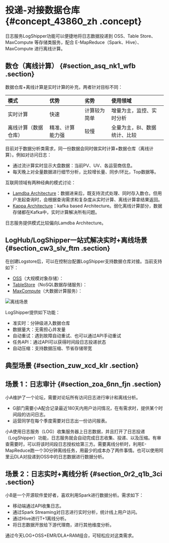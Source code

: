 # 投递-对接数据仓库 {#concept_43860_zh .concept}

日志服务LogShipper功能可以便捷地将日志数据投递到 OSS、Table Store、MaxCompute 等存储类服务，配合 E-MapReduce（Spark、Hive）、MaxCompute 进行离线计算。

## 数仓（离线计算） {#section_asq_nk1_wfb .section}

数据仓库+离线计算是实时计算的补充，两者针对目标不同：

|模式|优势|劣势|使用领域|
|:-|:-|:-|:---|
|实时计算|快速|计算较为简单|增量为主，监控、实时分析|
|离线计算（数据仓库）|精准、计算能力强|较慢|全量为主，BI、数据统计、比较|

目前对于数据分析类需求，同一份数据会同时做实时计算+数据仓库（离线计算）。例如对访问日志：

-   通过流计算实时显示大盘数据：当前PV、UV、各运营商信息。
-   每天晚上对全量数据进行细节分析，比较增长量、同步/环比，Top数据等。

互联网领域有两种经典的模式讨论：

-   [Lamdba Architecture](http://lambda-architecture.net/)：数据进来后，既支持流式处理、同时存入数仓。但用户发起查询时，会根据查询需求和复杂度从实时计算、离线计算拿结果返回。
-   [Kappa Architecture](http://milinda.pathirage.org/kappa-architecture.com/)：kafka based Architecture。弱化离线计算部分，数据存储都在Kafka中，实时计算解决所有问题。

日志服务提供模式比较偏向Lamdba Architecture。

## LogHub/LogShipper一站式解决实时+离线场景 {#section_cw3_slv_ftm .section}

在创建Logstore后，可以在控制台配置LogShipper支持数据仓库对接。当前支持如下：

-   [OSS](https://www.aliyun.com/product/oss/)（大规模对象存储）：
-   [TableStore](https://www.aliyun.com/product/ots/)（NoSQL数据存储服务）：
-   [MaxCompute](https://www.aliyun.com/product/odps/)（大数据计算服务）：

![离线场景](http://static-aliyun-doc.oss-cn-hangzhou.aliyuncs.com/assets/img/13210/156747349532467_zh-CN.png)

LogShipper提供如下功能：

-   准实时：分钟级进入数据仓库
-   数据量大：无需担心并发量
-   自动重试：遇到故障自动重试、也可以通过API手动重试
-   任务API：通过API可以获得时间段日志投递状态
-   自动压缩：支持数据压缩、节省存储带宽

## 典型场景 {#section_zuw_xcd_klr .section}

## 场景 1：日志审计 {#section_zoa_6nn_fjn .section}

小A维护了一个论坛，需要对论坛所有访问日志进行审计和离线分析。

-   G部门需要小A配合记录最近180天内用户访问情况，在有需求时，提供某个时间段的访问日志。
-   运营同学在每个季度需要对日志出一份访问报表。

小A使用日志服务（LOG）收集服务器上日志数据，并且打开了日志投递（LogShipper）功能，日志服务就会自动完成日志收集、投递、以及压缩。有审查需要时，可以将该时间段日志授权给第三方。需要离线分析时，利用E-MapReduce跑一个30分钟离线任务，用最少的成本办了两件事情。也可以使用阿里云DLA对投递到OSS中的日志数据进行数据分析。

## 场景 2：日志实时+离线分析 {#section_0r2_q1b_3ci .section}

小B是一个开源软件爱好者，喜欢利用Spark进行数据分析。需求如下：

-   移动端通过API收集日志。
-   通过Spark Streaming对日志进行实时分析，统计线上用户访问。
-   通过Hive进行T+1离线分析。
-   将日志数据开放给下游代理商，进行其他维度分析。

通过今天LOG+OSS+EMR/DLA+RAM组合，可轻松应对这类需求。

